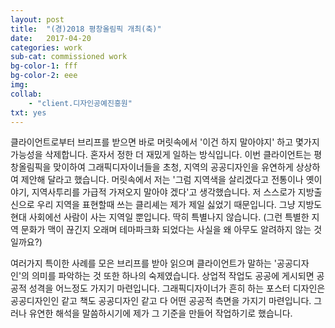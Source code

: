 ```yaml
---
layout: post
title:  "(경)2018 평창올림픽 개최(축)"
date:   2017-04-20
categories: work
sub-cat: commissioned work
bg-color-1:	fff
bg-color-2: eee
img:
collab: 
    - "client.디자인공예진흥원"
txt: yes
---
```

클라이언트로부터 브리프를 받으면 바로 머릿속에서 '이건 하지 말아야지' 하고 몇가지 가능성을 삭제합니다. 혼자서 정한 더 재밌게 일하는 방식입니다. 이번 클라이언트는 평창올림픽을 맞이하여 그래픽디자이너들을 초청, 지역의 공공디자인을 유연하게 상상하여 제안해 달라고 했습니다. 머릿속에서 저는 '그럼 지역색을 살리겠다고 전통이나 옛이야기, 지역사투리를 가급적 가져오지 말아야 겠다'고 생각했습니다. 저 스스로가 지방출신으로 우리 지역을 표현할때 쓰는 클리셰는 제가 제일 싫었기 때문입니다. 그냥 지방도 현대 사회에선 사람이 사는 지역일 뿐입니다. 딱히 특별나지 않습니다. (그런 특별한 지역 문화가 맥이 끊긴지 오래며 테마파크화 되었다는 사실을 왜 아무도 알려하지 않는 것일까요?)

여러가지 특이한 사례를 모은 브리프를 받아 읽으며 클라이언트가 말하는 '공공디자인'의 의미를 파악하는 것 또한 하나의 숙제였습니다. 상업적 작업도 공공에 게시되면 공공적 성격을 어느정도 가지기 마련입니다. 그래픽디자이너가 흔히 하는 포스터 디자인은 공공디자인인 같고 책도 공공디자인 같고 다 어떤 공공적 측면을 가지기 마련입니다. 그러나 유연한 해석을 말씀하시기에 제가 그 기준을 만들어 작업하기로 했습니다.

